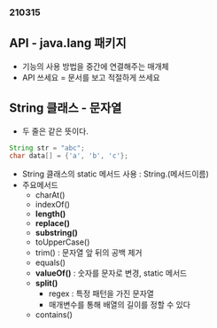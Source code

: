 ### 210315

## API - java.lang 패키지
* 기능의 사용 방법을 중간에 연결해주는 매개체
* API 쓰세요 = 문서를 보고 적절하게 쓰세요

## String 클래스 - 문자열
* 두 줄은 같은 뜻이다.
```java
String str = "abc";
char data[] = {'a', 'b', 'c'};
```

* String 클래스의 static 메서드 사용 : String.(메서드이름) 
* 주요메서드
	* charAt() 
	* indexOf()
	* **length()**
	* **replace()**
	* **substring()**
	* toUpperCase()
	* trim() : 문자열 앞 뒤의 공백 제거
	* equals()
	* **valueOf()** : 숫자를 문자로 변경, static 메서드
	* **split()**
		* regex : 특정 패턴을 가진 문자열
		* 매개변수를 통해 배열의 길이를 정할 수 있다
	* contains()